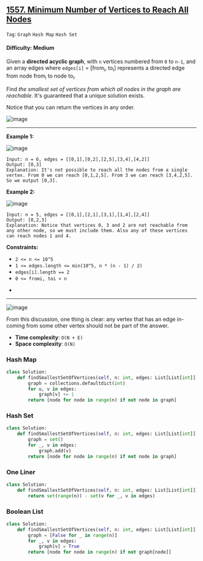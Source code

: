 ## [1557. Minimum Number of Vertices to Reach All Nodes](https://leetcode.com/problems/minimum-number-of-vertices-to-reach-all-nodes/)

```Tag```: ```Graph``` ```Hash Map``` ```Hash Set```

#### Difficulty: Medium

Given a __directed acyclic graph__, with ```n``` vertices numbered from ```0``` to ```n-1```, and an array edges where ```edges[i]``` = [from<sub>i</sub>, to<sub>i</sub>] represents a directed edge from node from<sub>i</sub> to node to<sub>i</sub>.

Find _the smallest set of vertices from which all nodes in the graph are reachable_. It's guaranteed that a unique solution exists.

Notice that you can return the vertices in any order.

![image](https://github.com/quananhle/Python/assets/35042430/c65c284d-dc3b-441b-8799-919c1cbcc8ba)

---

__Example 1:__

![image](https://assets.leetcode.com/uploads/2020/07/07/untitled22.png)
```
Input: n = 6, edges = [[0,1],[0,2],[2,5],[3,4],[4,2]]
Output: [0,3]
Explanation: It's not possible to reach all the nodes from a single vertex. From 0 we can reach [0,1,2,5]. From 3 we can reach [3,4,2,5]. So we output [0,3].
```

__Example 2:__

![image](https://assets.leetcode.com/uploads/2020/07/07/untitled.png)
```
Input: n = 5, edges = [[0,1],[2,1],[3,1],[1,4],[2,4]]
Output: [0,2,3]
Explanation: Notice that vertices 0, 3 and 2 are not reachable from any other node, so we must include them. Also any of these vertices can reach nodes 1 and 4.
```

__Constraints:__

- ```2 <= n <= 10^5```
- ```1 <= edges.length <= min(10^5, n * (n - 1) / 2)```
- ```edges[i].length == 2```
- ```0 <= fromi, toi < n```
- ```All pairs (from<sub>i</sub>, to<sub>i</sub>) are distinct.

---

![image](https://leetcode.com/problems/minimum-number-of-vertices-to-reach-all-nodes/Figures/1557/1557A.png)

From this discussion, one thing is clear: any vertex that has an edge in-coming from some other vertex should not be part of the answer.

- __Time complexity__: ```O(N + E)```
- __Space complexity__: ```O(N)```

### Hash Map

```Python
class Solution:
    def findSmallestSetOfVertices(self, n: int, edges: List[List[int]]) -> List[int]:
        graph = collections.defaultdict(int)
        for u, v in edges:
            graph[v] += 1
        return [node for node in range(n) if not node in graph]
```

### Hash Set

```Python
class Solution:
    def findSmallestSetOfVertices(self, n: int, edges: List[List[int]]) -> List[int]:
        graph = set()
        for _, v in edges:
            graph.add(v)
        return [node for node in range(n) if not node in graph]
```

### One Liner

```Python
class Solution:
    def findSmallestSetOfVertices(self, n: int, edges: List[List[int]]) -> List[int]:
        return set(range(n)) - set(v for _, v in edges)
```

### Boolean List

```Python
class Solution:
    def findSmallestSetOfVertices(self, n: int, edges: List[List[int]]) -> List[int]:
        graph = [False for _ in range(n)]
        for _, v in edges:
            graph[v] = True
        return [node for node in range(n) if not graph[node]]
```
